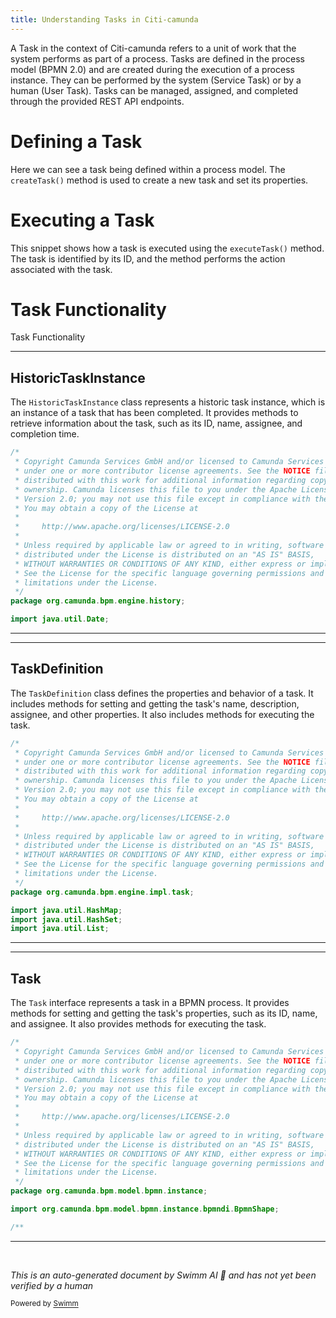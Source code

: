 ```yaml
---
title: Understanding Tasks in Citi-camunda
---
```

A Task in the context of Citi-camunda refers to a unit of work that the system performs as part of a process. Tasks are defined in the process model (BPMN 2.0) and are created during the execution of a process instance. They can be performed by the system (Service Task) or by a human (User Task). Tasks can be managed, assigned, and completed through the provided REST API endpoints.

# Defining a Task

Here we can see a task being defined within a process model. The `createTask()` method is used to create a new task and set its properties.

# Executing a Task

This snippet shows how a task is executed using the `executeTask()` method. The task is identified by its ID, and the method performs the action associated with the task.

# Task Functionality

Task Functionality

<SwmSnippet path="/engine/src/main/java/org/camunda/bpm/engine/history/HistoricTaskInstance.java" line="1">

---

## HistoricTaskInstance

The `HistoricTaskInstance` class represents a historic task instance, which is an instance of a task that has been completed. It provides methods to retrieve information about the task, such as its ID, name, assignee, and completion time.

```java
/*
 * Copyright Camunda Services GmbH and/or licensed to Camunda Services GmbH
 * under one or more contributor license agreements. See the NOTICE file
 * distributed with this work for additional information regarding copyright
 * ownership. Camunda licenses this file to you under the Apache License,
 * Version 2.0; you may not use this file except in compliance with the License.
 * You may obtain a copy of the License at
 *
 *     http://www.apache.org/licenses/LICENSE-2.0
 *
 * Unless required by applicable law or agreed to in writing, software
 * distributed under the License is distributed on an "AS IS" BASIS,
 * WITHOUT WARRANTIES OR CONDITIONS OF ANY KIND, either express or implied.
 * See the License for the specific language governing permissions and
 * limitations under the License.
 */
package org.camunda.bpm.engine.history;

import java.util.Date;


```

---

</SwmSnippet>

<SwmSnippet path="/engine/src/main/java/org/camunda/bpm/engine/impl/task/TaskDefinition.java" line="1">

---

## TaskDefinition

The `TaskDefinition` class defines the properties and behavior of a task. It includes methods for setting and getting the task's name, description, assignee, and other properties. It also includes methods for executing the task.

```java
/*
 * Copyright Camunda Services GmbH and/or licensed to Camunda Services GmbH
 * under one or more contributor license agreements. See the NOTICE file
 * distributed with this work for additional information regarding copyright
 * ownership. Camunda licenses this file to you under the Apache License,
 * Version 2.0; you may not use this file except in compliance with the License.
 * You may obtain a copy of the License at
 *
 *     http://www.apache.org/licenses/LICENSE-2.0
 *
 * Unless required by applicable law or agreed to in writing, software
 * distributed under the License is distributed on an "AS IS" BASIS,
 * WITHOUT WARRANTIES OR CONDITIONS OF ANY KIND, either express or implied.
 * See the License for the specific language governing permissions and
 * limitations under the License.
 */
package org.camunda.bpm.engine.impl.task;

import java.util.HashMap;
import java.util.HashSet;
import java.util.List;
```

---

</SwmSnippet>

<SwmSnippet path="/model-api/bpmn-model/src/main/java/org/camunda/bpm/model/bpmn/instance/Task.java" line="1">

---

## Task

The `Task` interface represents a task in a BPMN process. It provides methods for setting and getting the task's properties, such as its ID, name, and assignee. It also provides methods for executing the task.

```java
/*
 * Copyright Camunda Services GmbH and/or licensed to Camunda Services GmbH
 * under one or more contributor license agreements. See the NOTICE file
 * distributed with this work for additional information regarding copyright
 * ownership. Camunda licenses this file to you under the Apache License,
 * Version 2.0; you may not use this file except in compliance with the License.
 * You may obtain a copy of the License at
 *
 *     http://www.apache.org/licenses/LICENSE-2.0
 *
 * Unless required by applicable law or agreed to in writing, software
 * distributed under the License is distributed on an "AS IS" BASIS,
 * WITHOUT WARRANTIES OR CONDITIONS OF ANY KIND, either express or implied.
 * See the License for the specific language governing permissions and
 * limitations under the License.
 */
package org.camunda.bpm.model.bpmn.instance;

import org.camunda.bpm.model.bpmn.instance.bpmndi.BpmnShape;

/**
```

---

</SwmSnippet>

&nbsp;

*This is an auto-generated document by Swimm AI 🌊 and has not yet been verified by a human*

<SwmMeta version="3.0.0" repo-id="Z2l0aHViJTNBJTNBQ2l0aS1jYW11bmRhJTNBJTNBZ2lsYWRuYXZvdA==" repo-name="Citi-camunda" doc-type="overview"><sup>Powered by [Swimm](/)</sup></SwmMeta>
